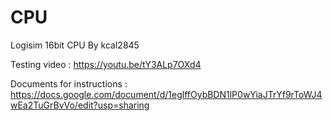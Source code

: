 # CPU
Logisim 16bit CPU By kcal2845

Testing video :
https://youtu.be/tY3ALp7OXd4

Documents for instructions :
https://docs.google.com/document/d/1eglffOybBDN1lP0wYiaJTrYf9rToWJ4wEa2TuGrBvVo/edit?usp=sharing
